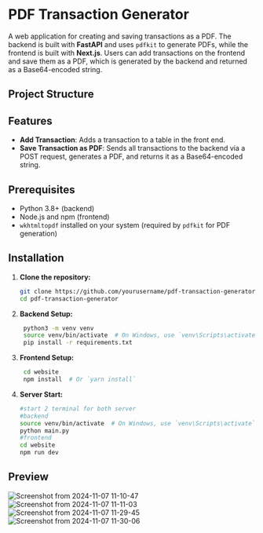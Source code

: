 # PDF Transaction Generator

A web application for creating and saving transactions as a PDF. The backend is built with **FastAPI** and uses `pdfkit` to generate PDFs, while the frontend is built with **Next.js**. Users can add transactions on the frontend and save them as a PDF, which is generated by the backend and returned as a Base64-encoded string.

## Project Structure


## Features

- **Add Transaction**: Adds a transaction to a table in the front end.
- **Save Transaction as PDF**: Sends all transactions to the backend via a POST request, generates a PDF, and returns it as a Base64-encoded string.

## Prerequisites

- Python 3.8+ (backend)
- Node.js and npm (frontend)
- `wkhtmltopdf` installed on your system (required by `pdfkit` for PDF generation)

## Installation

1. **Clone the repository:**
   ```bash
   git clone https://github.com/yourusername/pdf-transaction-generator.git
   cd pdf-transaction-generator
2. **Backend Setup:**
   ```bash
    python3 -m venv venv
    source venv/bin/activate  # On Windows, use `venv\Scripts\activate`
    pip install -r requirements.txt
   
3. **Frontend Setup:**
   ```bash
    cd website
    npm install  # Or `yarn install`

3. **Server Start:**
   ```bash
   #start 2 terminal for both server
   #backend
   source venv/bin/activate  # On Windows, use `venv\Scripts\activate`
   python main.py
   #frontend
   cd website
   npm run dev
## Preview
![Screenshot from 2024-11-07 11-10-47](https://github.com/user-attachments/assets/67bfc960-7354-4097-921a-3287d785c875)
![Screenshot from 2024-11-07 11-11-03](https://github.com/user-attachments/assets/b7664dd5-d81f-4740-be75-1bf76dbb3e4f)
![Screenshot from 2024-11-07 11-29-45](https://github.com/user-attachments/assets/fe1f0ae2-9bec-4b6c-9361-f3a534bf6a0b)
![Screenshot from 2024-11-07 11-30-06](https://github.com/user-attachments/assets/bf57cd14-52b5-4748-8d8d-0978f9602596)
